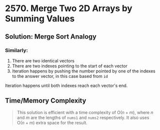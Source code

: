 # 2570. Merge Two 2D Arrays by Summing Values

## Solution: Merge Sort Analogy

### Similarly:

1. There are two identical vectors
2. There are two indexes pointing to the start of each vector
3. Iteration happens by pushing the number pointed by one of the indexes to the answer vector, in this case based from `id`

Iteration happens until both indexes reach each vector's end.

## Time/Memory Complexity

> This solution is efficient with a time complexity of O($n + m$), where $n$ and $m$ are the lengths of `nums1` and `nums2` respectively. It also uses O($n + m$) extra space for the result.
